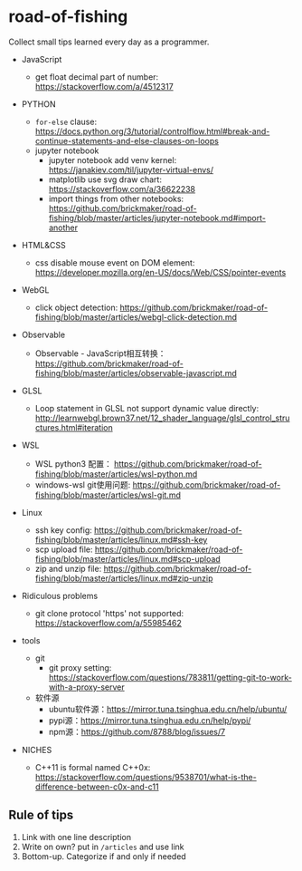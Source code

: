 # road-of-fishing
Collect small tips learned every day as a programmer.

* JavaScript
    * get float decimal part of number: https://stackoverflow.com/a/4512317

* PYTHON
    * `for-else` clause: https://docs.python.org/3/tutorial/controlflow.html#break-and-continue-statements-and-else-clauses-on-loops
    * jupyter notebook
        * jupyter notebook add venv kernel: https://janakiev.com/til/jupyter-virtual-envs/
        * matplotlib use svg draw chart: https://stackoverflow.com/a/36622238
        * import things from other notebooks: https://github.com/brickmaker/road-of-fishing/blob/master/articles/jupyter-notebook.md#import-another

* HTML&CSS
    * css disable mouse event on DOM element: https://developer.mozilla.org/en-US/docs/Web/CSS/pointer-events

* WebGL
    * click object detection: https://github.com/brickmaker/road-of-fishing/blob/master/articles/webgl-click-detection.md

* Observable
    * Observable - JavaScript相互转换：https://github.com/brickmaker/road-of-fishing/blob/master/articles/observable-javascript.md
* GLSL
    * Loop statement in GLSL not support dynamic value directly: http://learnwebgl.brown37.net/12_shader_language/glsl_control_structures.html#iteration

* WSL
    * WSL python3 配置： https://github.com/brickmaker/road-of-fishing/blob/master/articles/wsl-python.md
    * windows-wsl git使用问题: https://github.com/brickmaker/road-of-fishing/blob/master/articles/wsl-git.md

* Linux
    * ssh key config: https://github.com/brickmaker/road-of-fishing/blob/master/articles/linux.md#ssh-key
    * scp upload file: https://github.com/brickmaker/road-of-fishing/blob/master/articles/linux.md#scp-upload
    * zip and unzip file: https://github.com/brickmaker/road-of-fishing/blob/master/articles/linux.md#zip-unzip

* Ridiculous problems
   * git clone protocol 'https' not supported: https://stackoverflow.com/a/55985462

* tools
    * git
        * git proxy setting: https://stackoverflow.com/questions/783811/getting-git-to-work-with-a-proxy-server
    * 软件源
        * ubuntu软件源：https://mirror.tuna.tsinghua.edu.cn/help/ubuntu/
        * pypi源：https://mirror.tuna.tsinghua.edu.cn/help/pypi/
        * npm源：https://github.com/8788/blog/issues/7


* NICHES
    * C++11 is formal named C++0x: https://stackoverflow.com/questions/9538701/what-is-the-difference-between-c0x-and-c11

## Rule of tips

1. Link with one line description
2. Write on own? put in `/articles` and use link
3. Bottom-up. Categorize if and only if needed
